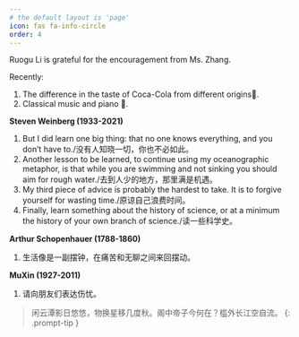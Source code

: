 ```yaml
---
# the default layout is 'page'
icon: fas fa-info-circle
order: 4
---
```

Ruogu Li is grateful for the encouragement from Ms. Zhang.

Recently:
1. The difference in the taste of Coca-Cola from different origins🥤.
2. Classical music and piano 🎹.

**Steven Weinberg (1933-2021)**
1. But I did learn one big thing: that no one knows everything, and you don’t have to./没有人知晓一切，你也不必如此。
2. Another lesson to be learned, to continue using my oceanographic metaphor, is that while you are swimming and not sinking you should aim for rough water./去到人少的地方，那里满是机遇。
3. My third piece of advice is probably the hardest to take. It is to forgive yourself for wasting time./原谅自己浪费时间。
4. Finally, learn something about the history of science, or at a minimum the history of your own branch of science./读一些科学史。


**Arthur Schopenhauer (1788-1860)**
1. 生活像是一副摆钟，在痛苦和无聊之间来回摆动。

**MuXin (1927-2011)**
1. 请向朋友们表达伤忧。

> 闲云潭影日悠悠，物换星移几度秋。阁中帝子今何在？槛外长江空自流。
{: .prompt-tip }
